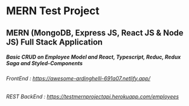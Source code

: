 # MERN Test Project
## MERN (MongoDB, Express JS, React JS & Node JS) Full Stack Application
##### Basic CRUD on Employee Model and React, Typescript, Reduc, Redux Saga and Styled-Components 
###### FrontEnd : https://awesome-ardinghelli-691a07.netlify.app/
###### REST BackEnd : https://testmernprojectapi.herokuapp.com/employees
